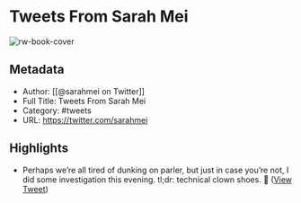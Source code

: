 # Tweets From Sarah Mei

![rw-book-cover](https://pbs.twimg.com/profile_images/900926526182445058/qOi3HTwf.jpg)

## Metadata
- Author: [[@sarahmei on Twitter]]
- Full Title: Tweets From Sarah Mei
- Category: #tweets
- URL: https://twitter.com/sarahmei

## Highlights
- Perhaps we’re all tired of dunking on parler, but just in case you’re not, I did some investigation this evening.
  tl;dr: technical clown shoes. 
  🧵 ([View Tweet](https://twitter.com/sarahmei/status/1348466213987315712))

